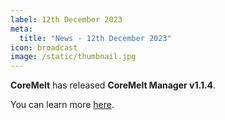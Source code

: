 ```yaml
---
label: 12th December 2023
meta:
  title: "News - 12th December 2023"
icon: broadcast
image: /static/thumbnail.jpg
---
```


**CoreMelt** has released **CoreMelt Manager v1.1.4**.

You can learn more [here](https://coremelt.com/pages/downloads).